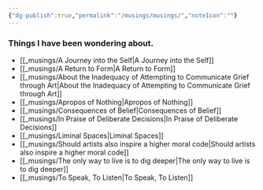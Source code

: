 ```yaml
---
{"dg-publish":true,"permalink":"/musings/musings/","noteIcon":""}
---
```


### Things I have been wondering about. 


- [[_musings/A Journey into the Self\|A Journey into the Self]]
- [[_musings/A Return to Form\|A Return to Form]]
- [[_musings/About the Inadequacy of Attempting to Communicate Grief through Art\|About the Inadequacy of Attempting to Communicate Grief through Art]]
- [[_musings/Apropos of Nothing\|Apropos of Nothing]]
- [[_musings/Consequences of Belief\|Consequences of Belief]]
- [[_musings/In Praise of Deliberate Decisions\|In Praise of Deliberate Decisions]]
- [[_musings/Liminal Spaces\|Liminal Spaces]]
- [[_musings/Should artists also inspire a higher moral code\|Should artists also inspire a higher moral code]]
- [[_musings/The only way to live is to dig deeper\|The only way to live is to dig deeper]]
- [[_musings/To Speak, To Listen\|To Speak, To Listen]]

